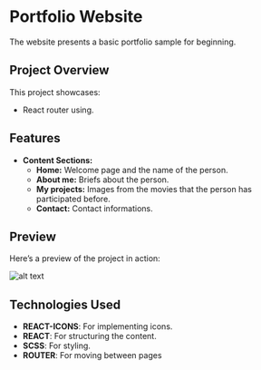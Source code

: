 # Portfolio Website

The website presents a basic portfolio sample for beginning.

## Project Overview

This project showcases:

- React router using.

## Features

- **Content Sections:**
  - **Home:** Welcome page and the name of the person.
  - **About me:** Briefs about the person.
  - **My projects:** Images from the movies that the person has participated before.
  - **Contact:** Contact informations.

## Preview

Here’s a preview of the project in action:

![alt text](REC-20250530153451-ezgif.com-video-to-gif-converter.gif)

## Technologies Used

- **REACT-ICONS**: For implementing icons.
- **REACT**: For structuring the content.
- **SCSS**: For styling.
- **ROUTER**: For moving between pages


